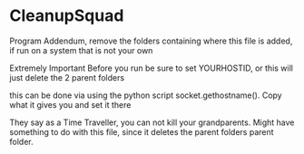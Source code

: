 # CleanupSquad
Program Addendum, remove the folders containing where this file is added, if run on a system that is not your own

Extremely Important Before you run be sure to set YOURHOSTID, or this will just delete the 2 parent folders

this can be done via using the python script socket.gethostname(). Copy what it gives you and set it there

They say as a Time Traveller, you can not kill your grandparents. Might have something to do with this file, since it deletes the parent folders parent folder.
